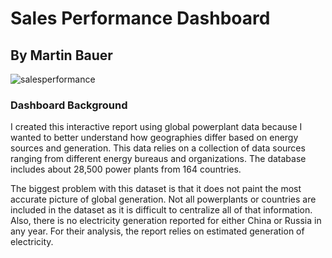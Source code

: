 # Sales Performance Dashboard
## By Martin Bauer
![salesperformance](https://github.com/martinbauer1/Sales-Performance-Overview/assets/154390228/dcd20729-fe6e-4333-83d0-d853e49ea221)
### Dashboard Background
I created this interactive report using global powerplant data because I wanted to better understand how geographies differ based on energy sources and generation. This data relies on a collection of data sources ranging from different energy bureaus and organizations. The database includes about 28,500 power plants from 164 countries.

The biggest problem with this dataset is that it does not paint the most accurate picture of global generation. Not all powerplants or countries are included in the dataset as it is difficult to centralize all of that information. Also, there is no electricity generation reported for either China or Russia in any year. For their analysis, the report relies on estimated generation of electricity.

